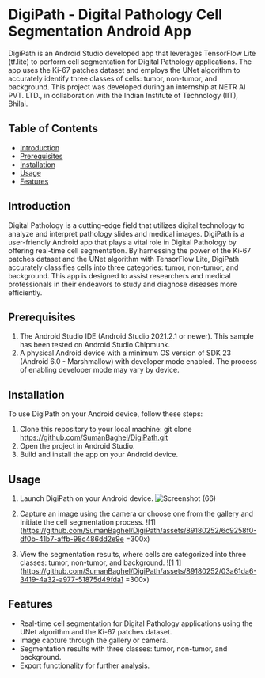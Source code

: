 # DigiPath - Digital Pathology Cell Segmentation Android App

DigiPath is an Android Studio developed app that leverages TensorFlow Lite (tf.lite) to perform cell segmentation for Digital Pathology applications. The app uses the Ki-67 patches dataset and employs the UNet algorithm to accurately identify three classes of cells: tumor, non-tumor, and background. This project was developed during an internship at NETR AI PVT. LTD., in collaboration with the Indian Institute of Technology (IIT), Bhilai.

## Table of Contents

- [Introduction](#introduction)
- [Prerequisites](#Prerequisites)
- [Installation](#installation)
- [Usage](#usage)
- [Features](#features)

## Introduction

Digital Pathology is a cutting-edge field that utilizes digital technology to analyze and interpret pathology slides and medical images. DigiPath is a user-friendly Android app that plays a vital role in Digital Pathology by offering real-time cell segmentation. By harnessing the power of the Ki-67 patches dataset and the UNet algorithm with TensorFlow Lite, DigiPath accurately classifies cells into three categories: tumor, non-tumor, and background. This app is designed to assist researchers and medical professionals in their endeavors to study and diagnose diseases more efficiently.

## Prerequisites

1. The Android Studio IDE (Android Studio 2021.2.1 or newer). This sample has been tested on Android Studio Chipmunk.
2. A physical Android device with a minimum OS version of SDK 23 (Android 6.0 - Marshmallow) with developer mode enabled. The process of enabling developer mode may vary by device.

## Installation

To use DigiPath on your Android device, follow these steps:

1. Clone this repository to your local machine: git clone https://github.com/SumanBaghel/DigiPath.git
2. Open the project in Android Studio.
3. Build and install the app on your Android device.

## Usage

1. Launch DigiPath on your Android device.
   ![Screenshot (66)](https://github.com/SumanBaghel/DigiPath/assets/89180252/cda95884-8da4-4419-ac0c-204bf61cfc5c)

2. Capture an image using the camera or choose one from the gallery and Initiate the cell segmentation process.
   ![1](https://github.com/SumanBaghel/DigiPath/assets/89180252/6c9258f0-df0b-41b7-affb-98c486dd2e9e =300x)

4. View the segmentation results, where cells are categorized into three classes: tumor, non-tumor, and background.
   ![1 1](https://github.com/SumanBaghel/DigiPath/assets/89180252/03a61da6-3419-4a32-a977-51875d49fda1 =300x)

## Features

- Real-time cell segmentation for Digital Pathology applications using the UNet algorithm and the Ki-67 patches dataset.
- Image capture through the gallery or camera.
- Segmentation results with three classes: tumor, non-tumor, and background.
- Export functionality for further analysis.





